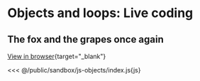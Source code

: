# Objects and loops: Live coding

## The fox and the grapes once again

[View in browser](/web-development/sandbox/js-objects/index.html){target="_blank"}

<<< @/public/sandbox/js-objects/index.js{js}


